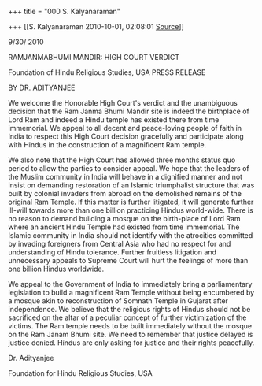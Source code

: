 +++
title = "000 S. Kalyanaraman"

+++
[[S. Kalyanaraman	2010-10-01, 02:08:01 [Source](https://groups.google.com/g/bvparishat/c/sRQlAkd0S-M)]]



9/30/ 2010



RAMJANMABHUMI MANDIR: HIGH COURT VERDICT



Foundation of Hindu Religious Studies, USA PRESS RELEASE



BY DR. ADITYANJEE



We welcome the Honorable High Court's verdict and the unambiguous decision that the Ram Janma Bhumi Mandir site is indeed the birthplace of Lord Ram and indeed a Hindu temple has existed there from time immemorial. We appeal to all decent and peace-loving people of faith in India to respect this High Court decision gracefully and participate along with Hindus in the construction of a magnificent Ram temple.



We also note that the High Court has allowed three months status quo period to allow the parties to consider appeal. We hope that the leaders of the Muslim community in India will behave in a dignified manner and not insist on demanding restoration of an Islamic triumphalist structure that was built by colonial invaders from abroad on the demolished remains of the original Ram Temple. If this matter is further litigated, it will generate further ill-will towards more than one billion practicing Hindus world-wide. There is no reason to demand building a mosque on the birth-place of Lord Ram where an ancient
Hindu Temple had existed from time immemorial. The Islamic community in India should not identify with the atrocities committed by invading foreigners from Central Asia who had no respect for and understanding of Hindu tolerance. Further fruitless litigation and unnecessary appeals to Supreme Court will hurt the feelings of more than one billion Hindus worldwide.





We appeal to the Government of India to immediately bring a parliamentary legislation to build a magnificent Ram Temple without being encumbered by a mosque akin to reconstruction of Somnath Temple in Gujarat after independence. We believe that the religious rights of Hindus should not be sacrificed on the altar of a peculiar concept of further victimization of the victims. The Ram temple needs to be built immediately without the mosque on the Ram Janam Bhumi site. We need to remember that justice delayed is justice denied. Hindus are only asking for justice and their rights peacefully.





Dr. Adityanjee

Foundation for Hindu Religious Studies, USA

  

